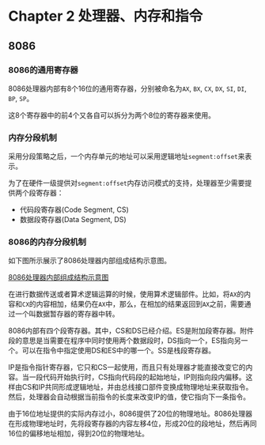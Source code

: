 # Chapter 2 处理器、内存和指令

## 8086

### 8086的通用寄存器

8086处理器内部有8个16位的通用寄存器，分别被命名为`AX`, `BX`, `CX`, `DX`, `SI`, `DI`, `BP`, `SP`。

这8个寄存器中的前4个又各自可以拆分为两个8位的寄存器来使用。

### 内存分段机制

采用分段策略之后，一个内存单元的地址可以采用逻辑地址`segment:offset`来表示。

为了在硬件一级提供对`segment:offset`内存访问模式的支持，处理器至少需要提供两个段寄存器：

+ 代码段寄存器(Code Segment, CS)
+ 数据段寄存器(Data Segment, DS)

### 8086的内存分段机制

如下图所示展示了8086处理器内部组成结构示意图。

[8086处理器内部组成结构示意图](https://s2.loli.net/2022/03/13/BkcFdG4jliUsPn1.png)

在进行数据传送或者算术逻辑运算的时候，使用算术逻辑部件。比如，将`AX`的内容和`CX`的内容相加，结果仍在`AX`中，那么，在相加的结果返回到`AX`之前，需要通过一个叫数据暂存器的寄存器中转。

8086内部有四个段寄存器。其中，CS和DS已经介绍。ES是附加段寄存器。附件段的意思是当需要在程序中同时使用两个数据段时，DS指向一个，ES指向另一个。可以在指令中指定使用DS和ES中的哪一个。SS是栈段寄存器。

IP是指令指针寄存器，它只和CS一起使用，而且只有处理器才能直接改变它的内容。当一段代码开始执行时，CS指向代码段的起始地址，IP则指向段内偏移。这样由CS和IP共同形成逻辑地址，并由总线接口部件变换成物理地址来获取指令。然后，处理器会自动根据当前指令的长度来改变IP的值，使它指向下一条指令。

由于16位地址提供的实际内存过小，8086提供了20位的物理地址。8086处理器在形成物理地址时，先将段寄存器的内容左移4位，形成20位的段地址，然后再同16位的偏移地址相加，得到20位的物理地址。
